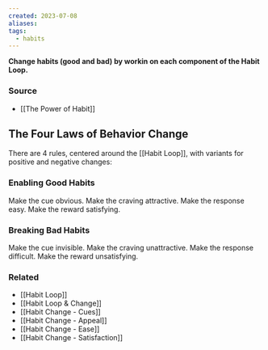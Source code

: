 ```yaml
---
created: 2023-07-08
aliases: 
tags:
  - habits
---
```

**Change habits (good and bad) by workin on each component of the Habit Loop.**

### Source
- [[The Power of Habit]]

## The Four Laws of Behavior Change

There are 4 rules, centered around the [[Habit Loop]], with variants for positive and negative changes:

### Enabling Good Habits

Make the cue obvious. 
Make the craving attractive. 
Make the response easy. 
Make the reward satisfying.

### Breaking Bad Habits

Make the cue invisible. 
Make the craving unattractive. 
Make the response difficult. 
Make the reward unsatisfying.

### Related
- [[Habit Loop]]
- [[Habit Loop & Change]]
- [[Habit Change - Cues]]
- [[Habit Change - Appeal]]
- [[Habit Change - Ease]]
- [[Habit Change - Satisfaction]]